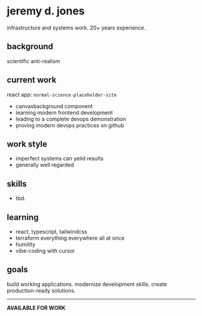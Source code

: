# jeremy d. jones

infrastructure and systems work. 20+ years experience.

## background

scientific anti-realism 

## current work

react app: `normal-science-placeholder-site`
- canvasbackground component
- learning modern frontend development
- leading to a complete devops demonstration
- proving modern devops practices on github

## work style

- imperfect systems can yeild results
- generally well regarded

## skills

- tbd.

## learning

- react, typescript, tailwindcss
- terraform everything everywhere all at once
- humility
- vibe-coding with cursor

## goals

build working applications. modernize development skills. create production-ready solutions.

---

**AVAILABLE FOR WORK**
